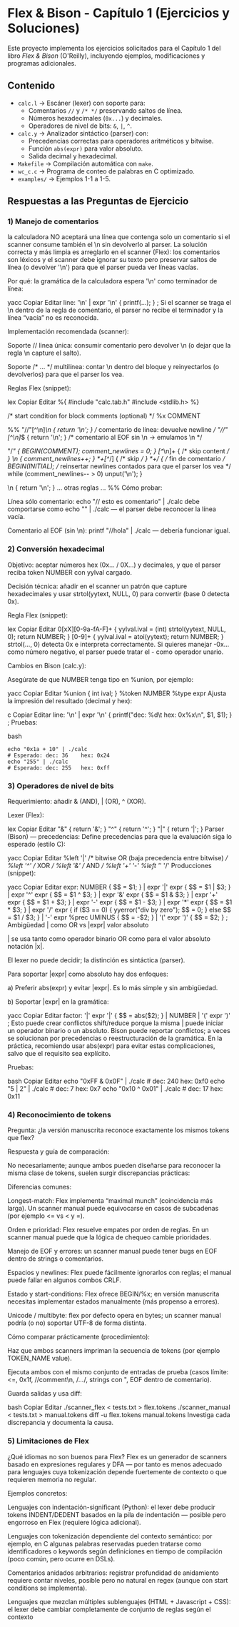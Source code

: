 # Flex & Bison - Capítulo 1 (Ejercicios y Soluciones)

Este proyecto implementa los ejercicios solicitados para el Capítulo 1 del libro *Flex & Bison* (O'Reilly), incluyendo ejemplos, modificaciones y programas adicionales.

## Contenido
- `calc.l` → Escáner (lexer) con soporte para:
  - Comentarios `//` y `/* */` preservando saltos de línea.
  - Números hexadecimales (`0x...`) y decimales.
  - Operadores de nivel de bits: `&`, `|`, `^`.
- `calc.y` → Analizador sintáctico (parser) con:
  - Precedencias correctas para operadores aritméticos y bitwise.
  - Función `abs(expr)` para valor absoluto.
  - Salida decimal y hexadecimal.
- `Makefile` → Compilación automática con `make`.
- `wc_c.c` → Programa de conteo de palabras en C optimizado.
- `examples/` → Ejemplos 1-1 a 1-5.

## Respuestas a las Preguntas de Ejercicio

### 1) Manejo de comentarios
la calculadora NO aceptará una línea que contenga solo un comentario si el scanner consume también el \n sin devolverlo al parser. La solución correcta y más limpia es arreglarlo en el scanner (Flex): los comentarios son léxicos y el scanner debe ignorar su texto pero preservar saltos de línea (o devolver '\n') para que el parser pueda ver líneas vacías.

Por qué: la gramática de la calculadora espera '\n' como terminador de línea:

yacc
Copiar
Editar
line:
  '\n'
| expr '\n' { printf(...); }
;
Si el scanner se traga el \n dentro de la regla de comentario, el parser no recibe el terminador y la línea “vacía” no es reconocida.

Implementación recomendada (scanner):

Soporte // linea única: consumir comentario pero devolver \n (o dejar que la regla \n capture el salto).

Soporte /* ... */ multilínea: contar \n dentro del bloque y reinyectarlos (o devolverlos) para que el parser los vea.

Reglas Flex (snippet):

lex
Copiar
Editar
%{
#include "calc.tab.h"
#include <stdlib.h>
%}

/* start condition for block comments (optional) */
%x COMMENT

%%
"//"[^\n]*\n       { return '\n'; }   /* comentario de línea: devuelve newline */
"//"[^\n]*$        { return '\n'; }   /* comentario al EOF sin \n -> emulamos \n */

"/*"               { BEGIN(COMMENT); comment_newlines = 0; }
<COMMENT>[^*\n]+   { /* skip content */ }
<COMMENT>\n        { comment_newlines++; }
<COMMENT>\*+[^*/]  { /* skip */ }
<COMMENT>\*+/      { /* fin de comentario */
                      BEGIN(INITIAL);
                      /* reinsertar newlines contados para que el parser los vea */
                      while (comment_newlines-- > 0) unput('\n');
                    }

\n                 { return '\n'; }
... otras reglas ...
%%
Cómo probar:

Línea sólo comentario: echo "// esto es comentario" | ./calc debe comportarse como echo "" | ./calc — el parser debe reconocer la línea vacía.

Comentario al EOF (sin \n): printf "//hola" | ./calc — debería funcionar igual.

### 2) Conversión hexadecimal
Objetivo: aceptar números hex (0x... / 0X...) y decimales, y que el parser reciba token NUMBER con yylval cargado.

Decisión técnica: añadir en el scanner un patrón que capture hexadecimales y usar strtol(yytext, NULL, 0) para convertir (base 0 detecta 0x).

Regla Flex (snippet):

lex
Copiar
Editar
0[xX][0-9a-fA-F]+   {
                       yylval.ival = (int) strtol(yytext, NULL, 0);
                       return NUMBER;
                    }
[0-9]+               {
                       yylval.ival = atoi(yytext);
                       return NUMBER;
                    }
strtol(..., 0) detecta 0x e interpreta correctamente. Si quieres manejar -0x... como número negativo, el parser puede tratar el - como operador unario.

Cambios en Bison (calc.y):

Asegúrate de que NUMBER tenga tipo en %union, por ejemplo:

yacc
Copiar
Editar
%union { int ival; }
%token <ival> NUMBER
%type <ival> expr
Ajusta la impresión del resultado (decimal y hex):

c
Copiar
Editar
line:
  '\n'
| expr '\n' { printf("dec: %d\t hex: 0x%x\n", $1, $1); }
;
Pruebas:

bash
```
echo "0x1a + 10" | ./calc
# Esperado: dec: 36    hex: 0x24
echo "255" | ./calc
# Esperado: dec: 255   hex: 0xff
```
### 3) Operadores de nivel de bits
Requerimiento: añadir & (AND), | (OR), ^ (XOR).

Lexer (Flex):

lex
Copiar
Editar
"&"    { return '&'; }
"^"    { return '^'; }
"|"    { return '|'; }
Parser (Bison) — precedencias:
Define precedencias para que la evaluación siga lo esperado (estilo C):

yacc
Copiar
Editar
%left '|'       /* bitwise OR (baja precedencia entre bitwise) */
%left '^'       /* XOR */
%left '&'       /* AND */
%left '+' '-'
%left '*' '/'
Producciones (snippet):

yacc
Copiar
Editar
expr:
    NUMBER             { $$ = $1; }
  | expr '|' expr      { $$ = $1 | $3; }
  | expr '^' expr      { $$ = $1 ^ $3; }
  | expr '&' expr      { $$ = $1 & $3; }
  | expr '+' expr      { $$ = $1 + $3; }
  | expr '-' expr      { $$ = $1 - $3; }
  | expr '*' expr      { $$ = $1 * $3; }
  | expr '/' expr      { if ($3 == 0) { yyerror("div by zero"); $$ = 0; } else $$ = $1 / $3; }
  | '-' expr %prec UMINUS { $$ = -$2; }
  | '(' expr ')'       { $$ = $2; }
  ;
Ambigüedad | como OR vs |expr| valor absoluto

| se usa tanto como operador binario OR como para el valor absoluto notación |x|.

El lexer no puede decidir; la distinción es sintáctica (parser).

Para soportar |expr| como absoluto hay dos enfoques:

a) Preferir abs(expr) y evitar |expr|. Es lo más simple y sin ambigüedad.

b) Soportar |expr| en la gramática:

yacc
Copiar
Editar
factor:
   '|' expr '|'   { $$ = abs($2); }
 | NUMBER
 | '(' expr ')'
;
Esto puede crear conflictos shift/reduce porque la misma | puede iniciar un operador binario o un absoluto. Bison puede reportar conflictos; a veces se solucionan por precedencias o reestructuración de la gramática. En la práctica, recomiendo usar abs(expr) para evitar estas complicaciones, salvo que el requisito sea explícito.

Pruebas:

bash
Copiar
Editar
echo "0xFF & 0x0F" | ./calc   # dec: 240 hex: 0xf0
echo "5 | 2" | ./calc         # dec: 7   hex: 0x7
echo "0x10 ^ 0x01" | ./calc   # dec: 17  hex: 0x11


### 4) Reconocimiento de tokens
Pregunta: ¿la versión manuscrita reconoce exactamente los mismos tokens que flex?

Respuesta y guía de comparación:

No necesariamente; aunque ambos pueden diseñarse para reconocer la misma clase de tokens, suelen surgir discrepancias prácticas:

Diferencias comunes:

Longest-match: Flex implementa “maximal munch” (coincidencia más larga). Un scanner manual puede equivocarse en casos de subcadenas (por ejemplo <= vs < y =).

Orden e prioridad: Flex resuelve empates por orden de reglas. En un scanner manual puede que la lógica de chequeo cambie prioridades.

Manejo de EOF y errores: un scanner manual puede tener bugs en EOF dentro de strings o comentarios.

Espacios y newlines: Flex puede fácilmente ignorarlos con reglas; el manual puede fallar en algunos combos CRLF.

Estado y start-conditions: Flex ofrece BEGIN/%x; en versión manuscrita necesitas implementar estados manualmente (más propenso a errores).

Unicode / multibyte: flex por defecto opera en bytes; un scanner manual podría (o no) soportar UTF-8 de forma distinta.

Cómo comparar prácticamente (procedimiento):

Haz que ambos scanners impriman la secuencia de tokens (por ejemplo TOKEN_NAME value).

Ejecuta ambos con el mismo conjunto de entradas de prueba (casos límite: <=, 0x1f, //comment\n, /*...*/, strings con \", EOF dentro de comentario).

Guarda salidas y usa diff:

bash
Copiar
Editar
./scanner_flex < tests.txt > flex.tokens
./scanner_manual < tests.txt > manual.tokens
diff -u flex.tokens manual.tokens
Investiga cada discrepancia y documenta la causa.

### 5) Limitaciones de Flex
¿Qué idiomas no son buenos para Flex?
Flex es un generador de scanners basado en expresiones regulares y DFA — por tanto es menos adecuado para lenguajes cuya tokenización depende fuertemente de contexto o que requieren memoria no regular.

Ejemplos concretos:

Lenguajes con indentación-significant (Python): el lexer debe producir tokens INDENT/DEDENT basados en la pila de indentación — posible pero engorroso en Flex (requiere lógica adicional).

Lenguajes con tokenización dependiente del contexto semántico: por ejemplo, en C algunas palabras reservadas pueden tratarse como identificadores o keywords según definiciones en tiempo de compilación (poco común, pero ocurre en DSLs).

Comentarios anidados arbitrarios: registrar profundidad de anidamiento requiere contar niveles, posible pero no natural en regex (aunque con start conditions se implementa).

Lenguajes que mezclan múltiples sublenguajes (HTML + Javascript + CSS): el lexer debe cambiar completamente de conjunto de reglas según el contexto <script>/<style> — posible, pero puede volverse complejo.

Lenguajes con gramáticas sensibles a Unicode/normalización: Flex opera por bytes y no aplica NFC/NFD por defecto.

Conclusión: Flex funciona bien para la mayoría de lenguajes imperativos clásicos y para muchos DSLs; no es tan conveniente para indent-sensitive, altamente context-sensitive, o con anidamientos arbitrarios que exigen pilas complejas en el lexer.

### 6) Programa de conteo de palabras
Objetivo: reescribir el ejemplo wc (word count) en C puro y comparar rendimiento con la versión Flex.

Implementación eficiente (usa fread y procesamiento por bloques):

wc_c.c

c
Copiar
Editar
#include <stdio.h>
#include <stdlib.h>

int main(int argc, char **argv) {
    FILE *f = stdin;
    if (argc > 1) {
        f = fopen(argv[1], "rb");
        if (!f) { perror("fopen"); return 1; }
    }
    const size_t BUF = 1<<16; /* 64KB */
    char *buf = malloc(BUF);
    if (!buf) { perror("malloc"); return 1; }
    long lines=0, words=0, chars=0;
    int in_word = 0;
    size_t n;
    while ((n = fread(buf, 1, BUF, f)) > 0) {
        chars += n;
        for (size_t i=0;i<n;i++) {
            char c = buf[i];
            if (c == '\n') lines++;
            if (c==' ' || c=='\n' || c=='\t' || c=='\r' || c=='\v' || c=='\f') {
                if (in_word) { words++; in_word = 0; }
            } else {
                in_word = 1;
            }
        }
    }
    if (in_word) words++;
    printf("%ld %ld %ld\n", lines, words, chars);
    free(buf);
    if (f != stdin) fclose(f);
    return 0;
}
Compilación:

bash
Copiar
Editar
gcc -O2 -o wc_c wc_c.c
Medición y comparación:

Prepara un archivo grande de prueba (por ejemplo big.txt).

Ejecuta:

bash
Copiar
Editar
time ./wc_c big.txt > /dev/null
time ./ex1-1 big.txt > /dev/null   # versión flex que hiciste
time /usr/bin/time -v ./wc_c big.txt  # info detallada
time /usr/bin/time -v ./ex1-1 big.txt
Observaciones esperadas:

Una versión en C bien optimizada (lectura por bloques fread, -O2) suele ser tan rápida o más que la versión generada por Flex (que hace matching regex y llamada a acciones), especialmente en archivos muy grandes.

La diferencia puede ser moderada; Flex está bien optimizado, pero la versión C permite micro-optimización (memcpy, SIMD, pthreads) que Flex no hace por defecto.

Depuración: la versión en C puede ser más propensa a bugs de punteros, pero las fallas son claras y se depuran con gdb/valgrind. La versión Flex es más declarativa y fácil de modificar, pero inspeccionar el flujo de reglas puede ser menos directo.

### 7) CALCULADORA
Código listo: calculadora completa con comentarios, hex y bitwise
A continuación tienes los ficheros listos. Pégalos a calc.l, calc.y y Makefile.

calc.l

c
Copiar
Editar
%{
#include "calc.tab.h"
#include <stdlib.h>
#include <ctype.h>

int comment_newlines = 0;
%x COMMENT
%}

%%
"//"[^\n]*\n        { return '\n'; }
"//"[^\n]*$         { return '\n'; }

"/*"                { comment_newlines = 0; BEGIN(COMMENT); }

<COMMENT>[^*\n]+    { /* skip */ }
<COMMENT>\n         { comment_newlines++; }
<COMMENT>\*+[^*/]   { /* skip */ }
<COMMENT>\*+/       { BEGIN(INITIAL);
                      while (comment_newlines-- > 0) unput('\n');
                    }

[ \t\r]+            { /* ignore spaces */ }

/* Hexadecimal (0x...) */
0[xX][0-9a-fA-F]+   { yylval.ival = (int) strtol(yytext, NULL, 0); return NUMBER; }

/* Decimal */
[0-9]+              { yylval.ival = atoi(yytext); return NUMBER; }

"abs"               { return ABS; }

"&"                 { return '&'; }
"^"                 { return '^'; }
"|"                 { return '|'; }

"("                 { return '('; }
")"                 { return ')'; }
"+"                 { return '+'; }
"-"                 { return '-'; }
"*"                 { return '*'; }
"/"                 { return '/'; }

\n                  { return '\n'; }
.                   { return yytext[0]; }
%%

int yywrap(void) { return 1; }
calc.y

yacc
Copiar
Editar
%{
#include <stdio.h>
#include <stdlib.h>
#include <math.h>
void yyerror(const char *s);
int yylex(void);
%}

%union {
    int ival;
}

%token <ival> NUMBER
%token ABS

%left '|'     /* bitwise OR */
%left '^'     /* XOR */
%left '&'     /* AND */
%left '+' '-'
%left '*' '/'
%right UMINUS

%type <ival> expr

%%
input:
    /* empty */
  | input line
  ;

line:
    '\n'
  | expr '\n'   { printf("dec: %d\t hex: 0x%x\n", $1, $1); }
  ;

expr:
    NUMBER                  { $$ = $1; }
  | expr '|' expr           { $$ = $1 | $3; }
  | expr '^' expr           { $$ = $1 ^ $3; }
  | expr '&' expr           { $$ = $1 & $3; }
  | expr '+' expr           { $$ = $1 + $3; }
  | expr '-' expr           { $$ = $1 - $3; }
  | expr '*' expr           { $$ = $1 * $3; }
  | expr '/' expr           {
                               if ($3 == 0) { yyerror("division by zero"); $$ = 0; }
                               else $$ = $1 / $3;
                             }
  | '-' expr %prec UMINUS   { $$ = -$2; }
  | ABS '(' expr ')'        { $$ = abs($3); } /* abs(x) */
  | '(' expr ')'            { $$ = $2; }
  ;
%%

void yyerror(const char *s) {
    fprintf(stderr, "Error: %s\n", s);
}

int main(void) {
    printf("Calc - soporte hex (0x...), comentarios // y /* */; operadores bitwise &,|,^\n");
    yyparse();
    return 0;
}
Makefile

makefile
Copiar
Editar
all: calc

calc: calc.tab.c lex.yy.c
	gcc -o calc calc.tab.c lex.yy.c -lfl -O2

calc.tab.c calc.tab.h: calc.y
	bison -d calc.y

lex.yy.c: calc.l calc.tab.h
	flex calc.l

clean:
	rm -f calc calc.tab.c calc.tab.h calc.output lex.yy.c
Cómo compilar y probar:

bash
Copiar
Editar
make
# pruebas
echo "0x1F & 7" | ./calc
echo "abs(-12)" | ./calc
echo "// solo comentario" | ./calc   # no imprime nada pero no da error
printf "/* comentario \n que contiene nueva linea */\n" | ./calc

## FinaL
David Castellanos
